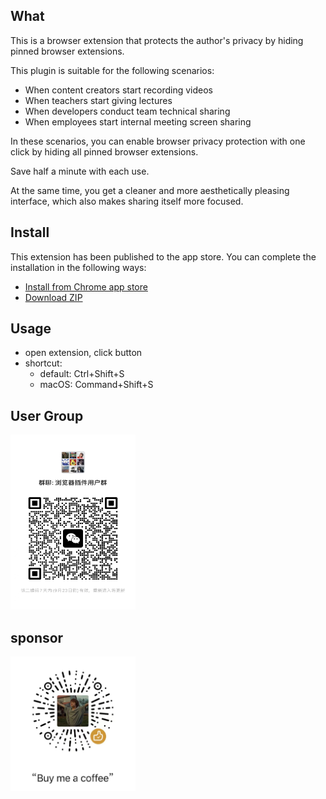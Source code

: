 ## What
This is a browser extension that protects the author's privacy by hiding
pinned browser extensions.

This plugin is suitable for the following scenarios:

- When content creators start recording videos
- When teachers start giving lectures
- When developers conduct team technical sharing
- When employees start internal meeting screen sharing

In these scenarios, you can enable browser privacy protection with one click by hiding all pinned browser extensions.

Save half a minute with each use.

At the same time, you get a cleaner and more aesthetically pleasing interface, which also makes sharing itself more focused.


## Install


This extension has been published to the app store.
You can complete the installation in the following ways: 
- [Install from Chrome app store](https://chromewebstore.google.com/detail/up-mode/maiiinianakmklepgbpffmgmhpnoniem?hl=zh-CN&utm_source=ext_sidebar)
- [Download ZIP](https://github.com/cunzaizhuyi/up-mode-extension/raw/main/extension.zip)


## Usage

- open extension, click button
- shortcut:
    - default: Ctrl+Shift+S
    - macOS: Command+Shift+S

## User Group

<img src="https://github.com/cunzaizhuyi/up-mode-extension/raw/main/wx-group2.jpg" width="200" height="280">

## sponsor

<img src="https://github.com/cunzaizhuyi/up-mode-extension/raw/main/coffee.jpg" width="200" height="215">